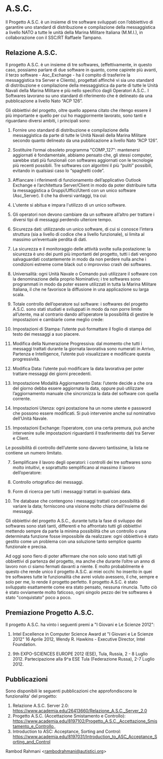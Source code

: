# A.S.C.
Il Progetto A.S.C. è un insieme di tre software sviluppati con l’obbiettivo di garantire uno standard di distribuzione e compilazione della messaggistica a livello NATO a tutte le unità della Marina Militare Italiana (M.M.I.), in collaborazione con il SSC/RT Raffaele Tampano.

## Relazione A.S.C.

Il progetto A.S.C. è un insieme di tre softwares, (effettivamente, in questo caso, possiamo parlare di due software in quanto, come capirete più avanti, il terzo software - Asc_Exchange - ha il compito di trasferire la messaggistica tra Server e Clients), progettati affinché vi sia uno standard di distribuzione e compilazione della messaggistica da parte di tutte le Unità Navali della Marina Militare e più nello specifico dagli Operatori A.S.C.. I Softwares lavorano su uno standard di riferimento che è delineato da una pubblicazione a livello Nato “ACP 126”.

Gli obbiettivi del progetto, oltre quello appena citato che ritengo essere il più importante e quello per cui ho maggiormente lavorato, sono tanti e riguardano diversi ambiti, i principali sono:
1.  Fornire uno standard di distribuzione e compilazione della messaggistica da parte di tutte le Unità Navali della Marina Militare secondo quanto delineato da una pubblicazione a livello Nato “ACP 126”.

2.  Sostituire l’ormai obsoleto programma "COMP_127": mantenersi aggiornati è fondamentale, abbiamo pensato che, gli stessi computer, sarebbe stati più funzionali con softwares aggiornati con le tecnologie più recenti possibili. Tre softwares con algoritmi il più “puliti” possibili, evitando in qualsiasi caso lo “spaghetti code”.

3.  Affiancare i riferimenti di funzionamento dell’applicativo Outlook Exchange e l’architettura Server/Client in modo da poter distribuire tutta la messaggistica a Gruppi/Uffici/Utenti con un unico software (Asc_Server). Il che ha diversi vantaggi, tra cui:
 1.  L'utente si abitua e impara l'utilizzo di un unico software.

 2.  Gli operatori non devono cambiare da un software all’altro per trattare i diversi tipi di messaggi perdendo ulteriore tempo.

 3.  Sicurezza dati: utilizzando un unico software, di cui si conosce l’intera struttura (sia a livello di codice che a livello funzionale), si limita al massimo un’eventuale perdita di dati.

4.  La sicurezza e il monitoraggio delle attività svolte sulla postazione: la sicurezza è uno dei punti più importanti del progetto, tutti i dati vengono salvaguardati costantemente in modo da non perdere nulla anche i condizioni estreme come black out o improvviso crash dei softwares.

5.  Universalità: ogni Unità Navale o Comando può utilizzare il software con la denominazione della proprio Nominativo; i tre softwares sono programmati in modo da poter essere utilizzati in tutta la Marina Militare Italiana, il che ne favorisce la diffusione in una applicazione su larga scala.

6.  Totale controllo dell’operatore sul software: i softwares del progetto A.S.C. sono stati studiati e sviluppati in modo da non porre limite all’utente, ma al contrario dando all’operatore la possibilità di gestire le impostazioni e cambiarle come meglio crede:

 1.  Impostazioni di Stampa: l’utente può formattare il foglio di stampa del testo dei messaggi a suo piacere.

 2.  Modifica della Numerazione Progressiva: dal momento che tutti i messaggi trattati durante la giornata lavorativa sono numerati in Arrivo, Partenza e Intelligence, l’utente può visualizzare e modificare questa progressività.

 3.  Modifica Data: l’utente può modificare la data lavorativa per poter trattare messaggi dei giorni precedenti.

 4.  Impostazione Modalità Aggiornamento Data: l’utente decide a che ora del giorno debba essere aggiornata la data, oppure può utilizzare l’aggiornamento manuale che sincronizza la data del software con quella corrente.

 5.  Impostazioni Utenza: ogni postazione ha un nome utente e password che possono essere modificati. Si può intervenire anche sul nominativo dell’Unità Navale.

 6.  Impostazioni Exchange: l’operatore, con una certa premura, può anche intervenire sulle impostazioni riguardanti il trasferimento dati tra Server e Client.

Le possibilità di controllo dell’utente sono davvero tantissime, la lista ne contiene un numero limitato.

7.  Semplificare il lavoro degli operatori: i controlli dei tre softwares sono molto intuitivi, e soprattutto semplificano al massimo il lavoro dell’operatore:

 1.  Controllo ortografico dei messaggi.

 2.  Form di ricerca per tutti i messaggi trattati in qualsiasi data.

 3.  Tre database che contengono i messaggi trattati con possibilità di variare la data; forniscono una visione molto chiara dell’insieme dei messaggi.

Gli obbiettivi del progetto A.S.C., durante tutta la fase di sviluppo dei softwares sono stati tanti, differenti e ho affrontato tutti gli obbiettivi mettendo sempre da parte la minima possibilità che un controllo o una determinata funzione fosse impossibile da realizzare: ogni obbiettivo è stato gestito come un problema con una soluzione tanto semplice quanto funzionale e precisa.

Ad oggi sono fiero di poter affermare che non solo sono stati tutti gli obbiettivi di partenza del progetto, ma anche che durante l’oltre un anno di lavoro non ci siamo fermati davanti a niente. E molto probabilmente è questo che rende unico il progetto A.S.C. ai miei occhi: ho inserito in quei tre softwares tutte le funzionalità che avrei voluto avessero, il che, sempre e solo per me, lo rende il progetto perfetto. Il progetto A.S.C. è stato sviluppato esattamente come era stato pensato, nessuna rinuncia. Tutto ciò è stato ovviamente molto faticoso, ogni singolo pezzo dei tre softwares è stato "conquistato" poco a poco.


## Premiazione Progetto A.S.C.

Il progetto A.S.C. ha vinto i seguenti premi a "I Giovani e Le Scienze 2012":

1.  Intel Excellence in Computer Science Award at "I Giovani e Le Scienze 2012"
    16 Aprile 2012,
    Wendy R. Hawkins - Executive Director, Intel Foundation.

2.  9th EXPO-SCIENCES EUROPE 2012 (ESE), Tula, Russia, 2 - 8 Luglio 2012.
    Partecipazione alla 9^a ESE Tula (Federazione Russa), 2-7 Luglio 2012.


## Pubblicazioni

Sono disponibili le seguenti pubblicazioni che approfondiscono le funzionalita' del progetto:

1.  Relazione A.S.C. Server 2.0: https://www.academia.edu/26413660/Relazione_A.S.C._Server_2.0
2.  Progetto A.S.C. (Accettazione Smistamento e Controllo): https://www.academia.edu/8197102/Progetto_A.S.C._Accettazione_Smistamento_e_Controllo_
3.  Introduction to ASC: Acceptance, Sorting and Control: https://www.academia.edu/8197031/Introduction_to_ASC_Acceptance_Sorting_and_Control

Rambod Rahmani <<rambodrahmani@autistici.org>>
